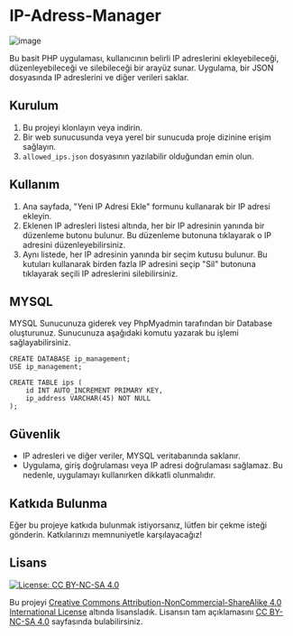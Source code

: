# IP-Adress-Manager

![image](https://github.com/ugurcomptech/IP-Adress-Manager/assets/133202238/d6651775-8e3c-4f49-9c11-47201c6affde)

Bu basit PHP uygulaması, kullanıcının belirli IP adreslerini ekleyebileceği, düzenleyebileceği ve silebileceği bir arayüz sunar. Uygulama, bir JSON dosyasında IP adreslerini ve diğer verileri saklar.

## Kurulum

1. Bu projeyi klonlayın veya indirin.
2. Bir web sunucusunda veya yerel bir sunucuda proje dizinine erişim sağlayın.
3. `allowed_ips.json` dosyasının yazılabilir olduğundan emin olun.

## Kullanım

1. Ana sayfada, "Yeni IP Adresi Ekle" formunu kullanarak bir IP adresi ekleyin.
2. Eklenen IP adresleri listesi altında, her bir IP adresinin yanında bir düzenleme butonu bulunur. Bu düzenleme butonuna tıklayarak o IP adresini düzenleyebilirsiniz.
3. Aynı listede, her IP adresinin yanında bir seçim kutusu bulunur. Bu kutuları kullanarak birden fazla IP adresini seçip "Sil" butonuna tıklayarak seçili IP adreslerini silebilirsiniz.



## MYSQL 

MYSQL Sunucunuza giderek vey PhpMyadmin tarafından bir Database oluşturunuz. Sunucunuza aşağıdaki komutu yazarak bu işlemi sağlayabilirsiniz.

```mysql
CREATE DATABASE ip_management;
USE ip_management;

CREATE TABLE ips (
    id INT AUTO_INCREMENT PRIMARY KEY,
    ip_address VARCHAR(45) NOT NULL
);
```

## Güvenlik

- IP adresleri ve diğer veriler, MYSQL veritabanında saklanır.
- Uygulama, giriş doğrulaması veya IP adresi doğrulaması sağlamaz. Bu nedenle, uygulamayı kullanırken dikkatli olunmalıdır.

## Katkıda Bulunma

Eğer bu projeye katkıda bulunmak istiyorsanız, lütfen bir çekme isteği gönderin. Katkılarınızı memnuniyetle karşılayacağız!


## Lisans

[![License: CC BY-NC-SA 4.0](https://licensebuttons.net/l/by-nc-sa/4.0/88x31.png)](https://creativecommons.org/licenses/by-nc-sa/4.0/legalcode)

Bu projeyi [Creative Commons Attribution-NonCommercial-ShareAlike 4.0 International License](https://creativecommons.org/licenses/by-nc-sa/4.0/legalcode) altında lisansladık. Lisansın tam açıklamasını [CC BY-NC-SA 4.0](https://creativecommons.org/licenses/by-nc-sa/4.0/legalcode) sayfasında bulabilirsiniz.
